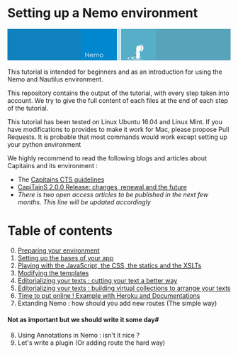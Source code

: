 Setting up a Nemo environment
===

![Header](header.png)

This tutorial is intended for beginners and as an introduction for using the Nemo and Nautilus environment.

This repository contains the output of the tutorial, with every step taken into account. We try to give the full content of each files at the end of each step of the tutorial.

This tutorial has been tested on Linux Ubuntu 16.04 and Linux Mint. If you have modifications to provides to make it work
for Mac, please propose Pull Requests. It is probable that most commands would work except setting up your python environment

We highly recommend to read the following blogs and articles about Capitains and its environment :
- The [Capitains CTS guidelines](http://capitains.org/pages/guidelines)
- [CapiTainS 2.0.0 Release: changes, renewal and the future ](http://capitains.org/milestones/2017/04/28/2.0.0) 
- *There is two open access articles to be published in the next few months. This line will be updated accordingly*

# Table of contents 

0. [Preparing your environment](0-preparing-your-environment.md)
1. [Setting up the bases of your app](1-setting-up-the-app.md)
2. [Playing with the JavaScript, the CSS, the statics and the XSLTs](2-playing-with-js-css-xslt.md)
3. [Modifying the templates](3-modifying-the-templates.md)
4. [Editorializing your texts : cutting your text a better way](4-editorializing-your-texts-cutting-your-text-a-better-way.md)
5. [Editorializing your texts : building virtual collections to arrange your texts](5-editorializing-your-texts-building-virtual-collections-to-arrange-your-texts.md)
6. [Time to put online ! Example with Heroku and Documentations](6-setting-up-heroku.md)
7. Extanding Nemo : how should you add new routes (The simple way)

#### Not as important but we should write it some day#

8. Using Annotations in Nemo : isn't it nice ?
9. Let's write a plugin (Or adding route the hard way)